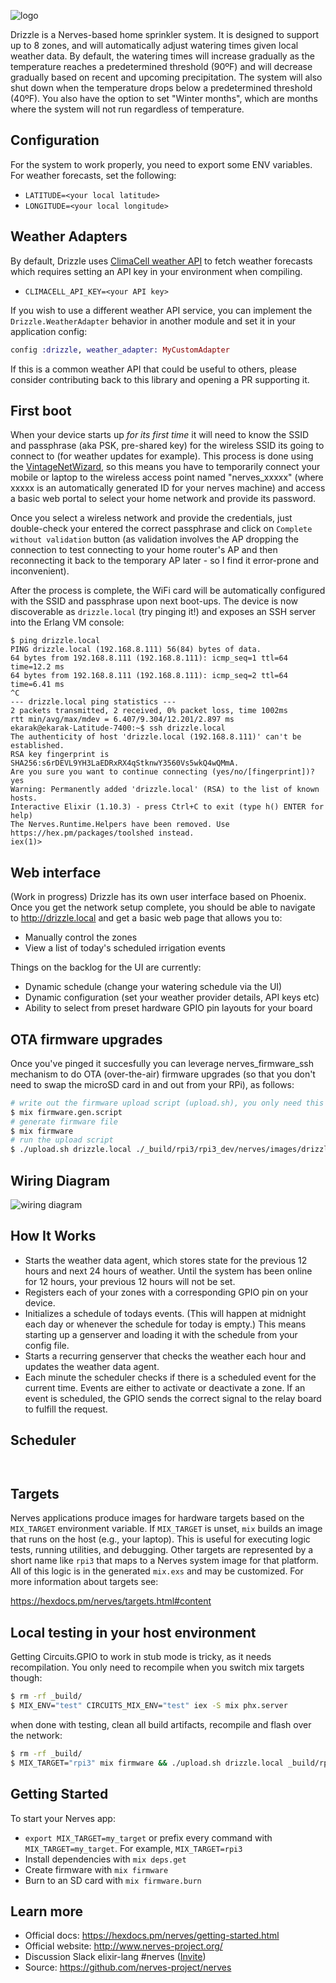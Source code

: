 ![logo](https://i.imgur.com/6kYR90I.png)

Drizzle is a Nerves-based home sprinkler system.
It is designed to support up to 8 zones, and will automatically adjust watering
times given local weather data.
By default, the watering times will increase gradually as the temperature reaches
a predetermined threshold (90ºF) and will decrease gradually based on recent and
upcoming precipitation.
The system will also shut down when the temperature drops below a predetermined
threshold (40ºF). You also have the option to set "Winter months", which are
months where the system will not run regardless of temperature.

## Configuration

For the system to work properly, you need to export some ENV variables. For weather forecasts, set the following:
- `LATITUDE=<your local latitude>`
- `LONGITUDE=<your local longitude>`

## Weather Adapters

By default, Drizzle uses [ClimaCell weather API](https://www.climacell.co/weather-api/pricing/) to fetch weather forecasts
which requires setting an API key in your environment when compiling.
- `CLIMACELL_API_KEY=<your API key>`

If you wish to use a different weather API service, you can implement the `Drizzle.WeatherAdapter`
behavior in another module and set it in your application config:

```elixir
config :drizzle, weather_adapter: MyCustomAdapter
```

If this is a common weather API that could be useful to others, please consider contributing back to
this library and opening a PR supporting it.

## First boot
When your device starts up *for its first time* it will need to know the SSID and passphrase (aka PSK, pre-shared key) for the wireless SSID its going to connect to (for weather updates for example). This process is done using the [VintageNetWizard](https://hexdocs.pm/vintage_net_wizard/readme.html), so this means you have to temporarily connect your mobile or laptop to the wireless access point named "nerves_xxxxx" (where xxxxx is an automatically generated ID for your nerves machine) and access a basic web portal to select your home network and provide its password. 

Once you select a wireless network and provide the credentials, just double-check your entered the correct passphrase and click on `Complete without validation` button (as validation involves the AP dropping the connection to test connecting to your home router's AP and then reconnecting it back to the temporary AP later - so I find it error-prone and inconvenient).

After the process is complete, the WiFi card will be automatically configured with the SSID and passphrase upon next boot-ups.
The device is now discoverable as `drizzle.local` (try pinging it!) and exposes an SSH server into the Erlang VM console: 
```
$ ping drizzle.local
PING drizzle.local (192.168.8.111) 56(84) bytes of data.
64 bytes from 192.168.8.111 (192.168.8.111): icmp_seq=1 ttl=64 time=12.2 ms
64 bytes from 192.168.8.111 (192.168.8.111): icmp_seq=2 ttl=64 time=6.41 ms
^C
--- drizzle.local ping statistics ---
2 packets transmitted, 2 received, 0% packet loss, time 1002ms
rtt min/avg/max/mdev = 6.407/9.304/12.201/2.897 ms
ekarak@ekarak-Latitude-7400:~$ ssh drizzle.local
The authenticity of host 'drizzle.local (192.168.8.111)' can't be established.
RSA key fingerprint is SHA256:s6rDEVL9YH3LaEDRxRX4qStknwY3560Vs5wkQ4wQMmA.
Are you sure you want to continue connecting (yes/no/[fingerprint])? yes
Warning: Permanently added 'drizzle.local' (RSA) to the list of known hosts.
Interactive Elixir (1.10.3) - press Ctrl+C to exit (type h() ENTER for help)
The Nerves.Runtime.Helpers have been removed. Use https://hex.pm/packages/toolshed instead.
iex(1)> 
```

## Web interface
(Work in progress) Drizzle has its own user interface based on Phoenix. Once you get the network setup complete, you should be able to navigate to 
http://drizzle.local and get a basic web page that allows you to:
- Manually control the zones
- View a list of today's scheduled irrigation events

Things on the backlog for the UI are currently:
- Dynamic schedule (change your watering schedule via the UI)
- Dynamic configuration (set your weather provider details, API keys etc)
- Ability to select from preset hardware GPIO pin layouts for your board


## OTA firmware upgrades

Once you've pinged it succesfully you can leverage nerves_firmware_ssh mechanism to do OTA (over-the-air) firmware upgrades (so that you don't need to swap the microSD card in and out from your RPi), as follows:
```sh
# write out the firmware upload script (upload.sh), you only need this done once
$ mix firmware.gen.script
# generate firmware file
$ mix firmware
# run the upload script
$ ./upload.sh drizzle.local ./_build/rpi3/rpi3_dev/nerves/images/drizzle.fw
```
## Wiring Diagram
![wiring diagram](https://i.imgur.com/Opf0RgV.png)

## How It Works

- Starts the weather data agent, which stores state for the previous 12 hours and next 24 hours of weather. Until the system has been online for 12 hours, your previous 12 hours will not be set.
- Registers each of your zones with a corresponding GPIO pin on your device.
- Initializes a schedule of todays events. (This will happen at midnight each day or whenever the schedule for today is empty.) This means starting up a genserver and loading it with the schedule from your config file.
- Starts a recurring genserver that checks the weather each hour and updates the weather data agent.
- Each minute the scheduler checks if there is a scheduled event for the current time. Events are either to activate or deactivate a zone. If an event is scheduled, the GPIO sends the correct signal to the relay board to fulfill the request.  

## Scheduler

```
  
```

## Targets

Nerves applications produce images for hardware targets based on the
`MIX_TARGET` environment variable. If `MIX_TARGET` is unset, `mix` builds an
image that runs on the host (e.g., your laptop). This is useful for executing
logic tests, running utilities, and debugging. Other targets are represented by
a short name like `rpi3` that maps to a Nerves system image for that platform.
All of this logic is in the generated `mix.exs` and may be customized. For more
information about targets see:

https://hexdocs.pm/nerves/targets.html#content

## Local testing in your host environment
Getting Circuits.GPIO to work in stub mode is tricky, as it needs recompilation. You only need to recompile when you switch mix targets though:
```sh
$ rm -rf _build/
$ MIX_ENV="test" CIRCUITS_MIX_ENV="test" iex -S mix phx.server
```

when done with testing, clean all build artifacts, recompile and flash over the network:
```sh
$ rm -rf _build/
$ MIX_TARGET="rpi3" mix firmware && ./upload.sh drizzle.local _build/rpi3/rpi3_dev/nerves/images/drizzle.fw 
```

## Getting Started

To start your Nerves app:
  * `export MIX_TARGET=my_target` or prefix every command with
    `MIX_TARGET=my_target`. For example, `MIX_TARGET=rpi3`
  * Install dependencies with `mix deps.get`
  * Create firmware with `mix firmware`
  * Burn to an SD card with `mix firmware.burn`

## Learn more

  * Official docs: https://hexdocs.pm/nerves/getting-started.html
  * Official website: http://www.nerves-project.org/
  * Discussion Slack elixir-lang #nerves ([Invite](https://elixir-slackin.herokuapp.com/))
  * Source: https://github.com/nerves-project/nerves
